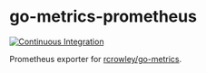 # go-metrics-prometheus

[![Continuous Integration](https://github.com/GameAnalytics/go-metrics-prometheus/actions/workflows/ci.yml/badge.svg?branch=main)](https://github.com/GameAnalytics/go-metrics-prometheus/actions/workflows/ci.yml)

Prometheus exporter for [rcrowley/go-metrics](https://github.com/rcrowley/go-metrics).
